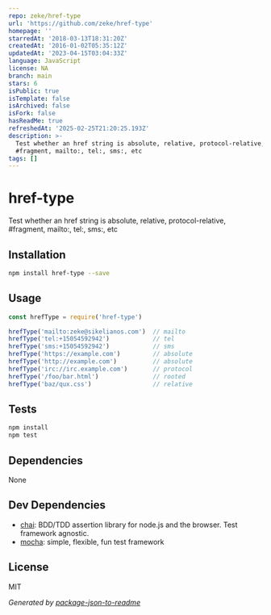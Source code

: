 ```yaml
---
repo: zeke/href-type
url: 'https://github.com/zeke/href-type'
homepage: ''
starredAt: '2018-03-13T18:31:20Z'
createdAt: '2016-01-02T05:35:12Z'
updatedAt: '2023-04-15T03:04:33Z'
language: JavaScript
license: NA
branch: main
stars: 6
isPublic: true
isTemplate: false
isArchived: false
isFork: false
hasReadMe: true
refreshedAt: '2025-02-25T21:20:25.193Z'
description: >-
  Test whether an href string is absolute, relative, protocol-relative,
  #fragment, mailto:, tel:, sms:, etc
tags: []
---
```


# href-type

Test whether an href string is absolute, relative, protocol-relative, #fragment, mailto:, tel:, sms:, etc

## Installation

```sh
npm install href-type --save
```

## Usage

```js
const hrefType = require('href-type')

hrefType('mailto:zeke@sikelianos.com')  // mailto
hrefType('tel:+15054592942')            // tel
hrefType('sms:+15054592942')            // sms
hrefType('https://example.com')         // absolute
hrefType('http://example.com')          // absolute
hrefType('irc://irc.example.com')       // protocol
hrefType('/foo/bar.html')               // rooted
hrefType('baz/qux.css')                 // relative
```

## Tests

```sh
npm install
npm test
```

## Dependencies

None

## Dev Dependencies

- [chai](https://github.com/chaijs/chai): BDD/TDD assertion library for node.js and the browser. Test framework agnostic.
- [mocha](https://github.com/mochajs/mocha): simple, flexible, fun test framework


## License

MIT

_Generated by [package-json-to-readme](https://github.com/zeke/package-json-to-readme)_

